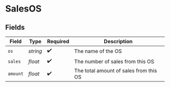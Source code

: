 # SalesOS


## Fields

| Field                                  | Type                                   | Required                               | Description                            |
| -------------------------------------- | -------------------------------------- | -------------------------------------- | -------------------------------------- |
| `os`                                   | *string*                               | :heavy_check_mark:                     | The name of the OS                     |
| `sales`                                | *float*                                | :heavy_check_mark:                     | The number of sales from this OS       |
| `amount`                               | *float*                                | :heavy_check_mark:                     | The total amount of sales from this OS |